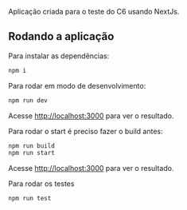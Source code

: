 Aplicação criada para o teste do C6 usando NextJs.

## Rodando a aplicação

Para instalar as dependências:

```bash
npm i
```

Para rodar em modo de desenvolvimento:

```bash
npm run dev
```

Acesse [http://localhost:3000](http://localhost:3000) para ver o resultado.

Para rodar o start é preciso fazer o build antes:

```bash
npm run build
npm run start
```

Acesse [http://localhost:3000](http://localhost:3000) para ver o resultado.

Para rodar os testes

```bash
npm run test
```